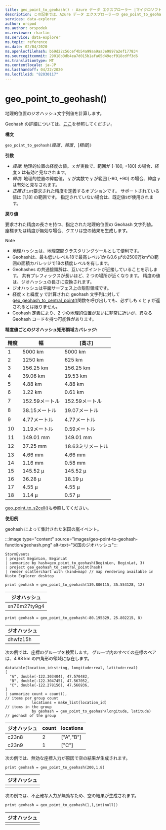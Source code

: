 ```yaml
---
title: geo_point_to_geohash() - Azure データ エクスプローラー |マイクロソフトドキュメント
description: この記事では、Azure データ エクスプローラーの geo_point_to_geohash() について説明します。
services: data-explorer
author: orspod
ms.author: orspodek
ms.reviewer: rkarlin
ms.service: data-explorer
ms.topic: reference
ms.date: 02/04/2020
ms.openlocfilehash: b69d22c56cef4b54a99aa9aa3e9897a2ef177834
ms.sourcegitcommit: 29018b3db4ea7d015b1afa65d49ecf918cdff3d6
ms.translationtype: MT
ms.contentlocale: ja-JP
ms.lasthandoff: 04/22/2020
ms.locfileid: "82030117"
---
```

# <a name="geo_point_to_geohash"></a>geo_point_to_geohash()

地理的位置のジオハッシュ文字列値を計算します。

Geohash の詳細については、[ここ](https://en.wikipedia.org/wiki/Geohash)を参照してください。  

**構文**

`geo_point_to_geohash(`*経度*`, `*緯度*`, `[*精度*]`)`

**引数**

* *経度*: 地理的位置の経度の値。 x が実数で、範囲が [-180, +180] の場合、経度 x は有効と見なされます。 
* *緯度*: 地理的位置の緯度値。 y が実数で y が範囲 [-90, +90] の場合、緯度 y は有効と見なされます。 
* *正確さ*:`int`要求された精度を定義するオプションです。 サポートされている値は [1,18] の範囲です。 指定されていない場合は、既定値`5`が使用されます。

**戻り値**

要求された精度の長さを持つ、指定された地理的位置の Geohash 文字列値。 座標または精度が無効な場合、クエリは空の結果を生成します。

> [!NOTE]
>
> * 地理ハッシュは、地理空間クラスタリングツールとして便利です。
> * Geohashは、最も低いレベル18で最高レベル1から0.6 μ²の2500万km²の範囲の面積カバレッジで18の精度レベルを有します。
> * Geohashes の共通接頭辞は、互いにポイントが近接していることを示します。 共有プレフィックスが長いほど、2 つの場所が近くなります。 精度の値は、ジオハッシュの長さに変換されます。
> * ジオハッシュは平面サーフェス上の矩形領域です。
> * 経度 x と緯度 y で計算された geohash 文字列に対して[geo_geohash_to_central_point()](geo-geohash-to-central-point-function.md)関数を呼び出しても、必ずしも x と y が返されるとは限りません。
> * Geohash 定義により、2 つの地理的位置が互いに非常に近いが、異なる Geohash コードを持つ可能性があります。

**精度値ごとのジオハッシュ矩形領域カバレッジ:**

| 精度 | 幅     | [高さ]    |
|----------|-----------|-----------|
| 1        | 5000 km   | 5000 km   |
| 2        | 1250 km   | 625 km    |
| 3        | 156.25 km | 156.25 km |
| 4        | 39.06 km  | 19.53 km  |
| 5        | 4.88 km   | 4.88 km   |
| 6        | 1.22 km   | 0.61 km   |
| 7        | 152.59メートル  | 152.59メートル  |
| 8        | 38.15メートル   | 19.07メートル   |
| 9        | 4.77メートル    | 4.77メートル    |
| 10       | 1.19メートル    | 0.59メートル    |
| 11       | 149.01 mm | 149.01 mm |
| 12       | 37.25 mm  | 18.63ミリメートル  |
| 13       | 4.66 mm   | 4.66 mm   |
| 14       | 1.16 mm   | 0.58 mm   |
| 15       | 145.52 μ  | 145.52 μ  |
| 16       | 36.28 μ   | 18.19 μ   |
| 17       | 4.55 μ    | 4.55 μ    |
| 18       | 1.14 μ    | 0.57 μ    |

[geo_point_to_s2cell()](geo-point-to-s2cell-function.md)も参照してください。

**使用例**

geohash によって集計された米国の嵐イベント。

:::image type="content" source="images/geo-point-to-geohash-function/geohash.png" alt-text="米国のジオハッシュ":::

```kusto
StormEvents
| project BeginLon, BeginLat
| summarize by hash=geo_point_to_geohash(BeginLon, BeginLat, 3)
| project geo_geohash_to_central_point(hash)
| render scatterchart with (kind=map) // map rendering available in Kusto Explorer desktop
```

```kusto
print geohash = geo_point_to_geohash(139.806115, 35.554128, 12)  
```

| ジオハッシュ      |
|--------------|
| xn76m27ty9g4 |

```kusto
print geohash = geo_point_to_geohash(-80.195829, 25.802215, 8)
```

|ジオハッシュ|
|---|
|dhwfz15h|

次の例では、座標のグループを検索します。 グループ内のすべての座標のペアは、4.88 km の四角形の領域に存在します。
```kusto
datatable(location_id:string, longitude:real, latitude:real)
[
  "A", double(-122.303404), 47.570482,
  "B", double(-122.304745), 47.567052,
  "C", double(-122.278156), 47.566936,
]
| summarize count = count(),                                          // items per group count
            locations = make_list(location_id)                        // items in the group
            by geohash = geo_point_to_geohash(longitude, latitude)    // geohash of the group
```

| ジオハッシュ | count | locations  |
|---------|-------|------------|
| c23n8   | 2     | ["A","B"] |
| c23n9   | 1     | ["C"]      |

次の例では、無効な座標入力が原因で空の結果が生成されます。
```kusto
print geohash = geo_point_to_geohash(200,1,8)
```

| ジオハッシュ |
|---------|
|         |

次の例では、不正確な入力が無効なため、空の結果が生成されます。
```kusto
print geohash = geo_point_to_geohash(1,1,int(null))
```

| ジオハッシュ |
|---------|
|         |